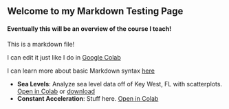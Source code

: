 ## Welcome to my Markdown Testing Page

#### Eventually this will be an overview of the course I teach!

This is a markdown file! 

I can edit it just like I do in [Google Colab](https://colab.research.google.com/)

I can learn more about basic Markdown syntax [here](https://www.markdownguide.org/basic-syntax/)


- **Sea Levels**: Analyze sea level data off of Key West, FL with scatterplots.
[Open in Colab](https://colab.research.google.com/github/QuarkNet-HEP/coding-camp/blob/main/Visualizing_Sea_Level_Data.ipynb) or [download](https://github.com/QuarkNet-HEP/coding-camp/raw/main/Visualizing_Sea_Level_Data.ipynb)
- **Constant Acceleration**: Stuff here. [Open in Colab](https://colab.research.google.com/github/mealvord/CompPhys_NumericalAnalysis/blob/main/modeling_constant_a.ipynb)
